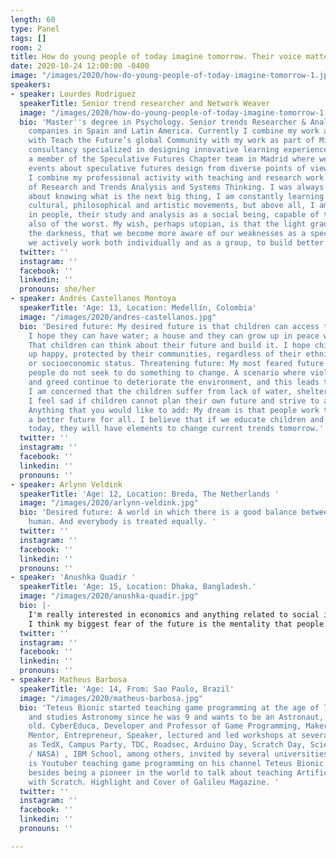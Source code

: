 ```yaml
---
length: 60
type: Panel
tags: []
room: 2
title: How do young people of today imagine tomorrow. Their voice matters.
date: 2020-10-24 12:00:00 -0400
image: "/images/2020/how-do-young-people-of-today-imagine-tomorrow-1.jpg"
speakers:
- speaker: Lourdes Rodriguez
  speakerTitle: Senior trend researcher and Network Weaver
  image: "/images/2020/how-do-young-people-of-today-imagine-tomorrow-1.jpg"
  bio: 'Master''s degree in Psychology. Senior trends Researcher & Analyst for leading
    companies in Spain and Latin America. Currently I combine my work as Network Weaver
    with Teach the Future’s global Community with my work as part of Mindset, a boutique
    consultancy specialized in designing innovative learning experiences. I am also
    a member of the Speculative Futures Chapter team in Madrid where we organized
    events about speculative futures design from diverse points of views. Since 2012,
    I combine my professional activity with teaching and research work as professor
    of Research and Trends Analysis and Systems Thinking. I was always passionate
    about knowing what is the next big thing, I am constantly learning about new social,
    cultural, philosophical and artistic movements, but above all, I am interested
    in people, their study and analysis as a social being, capable of the best, but
    also of the worst. My wish, perhaps utopian, is that the light gradually overcome
    the darkness, that we become more aware of our weaknesses as a species, and that
    we actively work both individually and as a group, to build better futures together. '
  twitter: ''
  instagram: ''
  facebook: ''
  linkedin: ''
  pronouns: she/her
- speaker: Andrés Castellanos Montoya
  speakerTitle: 'Age: 13, Location: Medellín, Colombia'
  image: "/images/2020/andres-castellanos.jpg"
  bio: 'Desired future: My desired future is that children can access to education.
    I hope they can have water; a house and they can grow up in peace with their families.
    That children can think about their future and build it. I hope children can grow
    up happy, protected by their communities, regardless of their ethnicity, religion
    or socioeconomic status. Threatening future: My most feared future is one where
    people do not seek to do something to change. A scenario where violence, selfishness
    and greed continue to deteriorate the environment, and this leads to diseases.
    I am concerned that the children suffer from lack of water, shelter and food.
    I feel sad if children cannot plan their own future and strive to achieve it.
    Anything that you would like to add: My dream is that people work together for
    a better future for all. I believe that if we educate children and young people
    today, they will have elements to change current trends tomorrow.'
  twitter: ''
  instagram: ''
  facebook: ''
  linkedin: ''
  pronouns: ''
- speaker: Arlynn Veldink
  speakerTitle: 'Age: 12, Location: Breda, The Netherlands '
  image: "/images/2020/arlynn-veldink.jpg"
  bio: 'Desired future: A world in which there is a good balance between nature and
    human. And everybody is treated equally. '
  twitter: ''
  instagram: ''
  facebook: ''
  linkedin: ''
  pronouns: ''
- speaker: 'Anushka Quadir '
  speakerTitle: 'Age: 15, Location: Dhaka, Bangladesh.'
  image: "/images/2020/anushka-quadir.jpg"
  bio: |-
    I'm really interested in economics and anything related to social injustice or political science!
    I think my biggest fear of the future is the mentality that people carry.
  twitter: ''
  instagram: ''
  facebook: ''
  linkedin: ''
  pronouns: ''
- speaker: Matheus Barbosa
  speakerTitle: 'Age: 14, From: Sao Paulo, Brazil'
  image: "/images/2020/matheus-barbosa.jpg"
  bio: 'Teteus Bionic started teaching game programming at the age of 7, lectures
    and studies Astronomy since he was 9 and wants to be an Astronaut, is 14 years
    old. CyberEduca, Developer and Professor of Game Programming, Maker, Workshop,
    Mentor, Entrepreneur, Speaker, lectured and led workshops at several events such
    as TedX, Campus Party, TDC, Roadsec, Arduino Day, Scratch Day, Science Days (BR
    / NASA) , IBM School, among others, invited by several universities and schools,
    is Youtuber teaching game programming on his channel Teteus Bionic  at youtube.com/teteusbionic,
    besides being a pioneer in the world to talk about teaching Artificial Intelligence
    with Scratch. Highlight and Cover of Galileu Magazine. '
  twitter: ''
  instagram: ''
  facebook: ''
  linkedin: ''
  pronouns: ''

---
```

